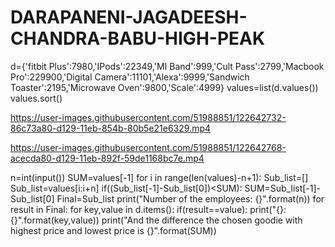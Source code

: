 # DARAPANENI-JAGADEESH-CHANDRA-BABU-HIGH-PEAK
d={'fitbit Plus':7980,'IPods':22349,'MI Band':999,'Cult Pass':2799,'Macbook Pro':229900,'Digital Camera':11101,'Alexa':9999,'Sandwich Toaster':2195,'Microwave Oven':9800,'Scale':4999}
values=list(d.values())
values.sort()

https://user-images.githubusercontent.com/51988851/122642732-86c73a80-d129-11eb-854b-80b5e21e6329.mp4



https://user-images.githubusercontent.com/51988851/122642768-acecda80-d129-11eb-892f-59de1168bc7e.mp4


n=int(input())
SUM=values[-1]
for i in range(len(values)-n+1):
    Sub_list=[]
    Sub_list=values[i:i+n]
    if((Sub_list[-1]-Sub_list[0])<SUM):
        SUM=Sub_list[-1]-Sub_list[0]
        Final=Sub_list
print("Number of the employees: {}".format(n))
for result in Final:
    for key,value in d.items():
        if(result==value):
            print("{}: {}".format(key,value))
print("And the difference the chosen goodie with highest price and lowest price is {}".format(SUM))

